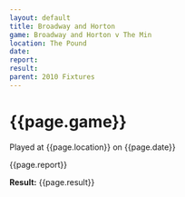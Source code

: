 ```yaml
---
layout: default
title: Broadway and Horton
game: Broadway and Horton v The Min
location: The Pound
date: 
report: 
result: 
parent: 2010 Fixtures
---
```


# {{page.game}}

Played at {{page.location}} on {{page.date}}

{{page.report}}

**Result:** {{page.result}}
